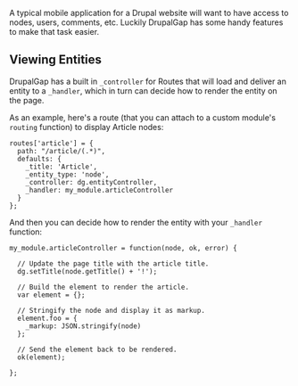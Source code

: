 A typical mobile application for a Drupal website will want to have access to nodes, users, comments, etc. Luckily DrupalGap has some handy features to make that task easier.

## Viewing Entities

DrupalGap has a built in `_controller` for Routes that will load and deliver an entity to a `_handler`, which in turn can decide how to render the entity on the page.

As an example, here's a route (that you can attach to a custom module's `routing` function) to display Article nodes:

```
routes['article'] = {
  path: "/article/(.*)",
  defaults: {
    _title: 'Article',
    _entity_type: 'node',
    _controller: dg.entityController,
    _handler: my_module.articleController
  }
};
```

And then you can decide how to render the entity with your `_handler` function:

```
my_module.articleController = function(node, ok, error) {

  // Update the page title with the article title.
  dg.setTitle(node.getTitle() + '!');

  // Build the element to render the article.
  var element = {};

  // Stringify the node and display it as markup.
  element.foo = {
    _markup: JSON.stringify(node)
  };

  // Send the element back to be rendered.
  ok(element);

};
```
